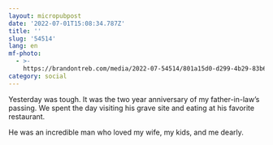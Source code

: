 ```yaml
---
layout: micropubpost
date: '2022-07-01T15:08:34.787Z'
title: ''
slug: '54514'
lang: en
mf-photo:
  - >-
    https://brandontreb.com/media/2022-07-54514/801a15d0-d299-4b29-83b6-e92b7c92ea6e.jpeg
category: social
---
```

Yesterday was tough. It was the two year anniversary of my father-in-law’s passing. 
We spent the day visiting his grave site and eating at his favorite restaurant. 

He was an incredible man who loved my wife, my kids, and me dearly. 
